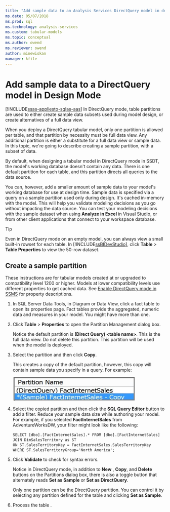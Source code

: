 ```yaml
---
title: "Add sample data to an Analysis Services DirectQuery model in design mode | Microsoft Docs"
ms.date: 05/07/2018
ms.prod: sql
ms.technology: analysis-services
ms.custom: tabular-models
ms.topic: conceptual
ms.author: owend
ms.reviewer: owend
author: minewiskan
manager: kfile
---
```

# Add sample data to a DirectQuery model in Design Mode
[!INCLUDE[ssas-appliesto-sqlas-aas](../../includes/ssas-appliesto-sqlas-aas.md)]
 In DirectQuery mode, table partitions are used to either create sample data subsets used during model design, or create alternatives of a full data view.
 
 When you deploy a DirectQuery tabular model, only one partition is allowed per table, and that partition by necessity must be full data view. Any additional partition is either a substitute for a full data view or sample data. In this topic, we're going to describe creating a sample partition, with a subset of data.
 
 By default, when designing a tabular model in DirectQuery mode in SSDT, the model's working database doesn't contain any data. There is one default partition for each table, and this partition directs all queries to the data source. 
  
You can, however, add a smaller amount of sample data to your model's working database for use at design time. Sample data is specified via a query on a sample partition used only during design. It's cached in-memory with the model. This will help you validate modeling decisions as you go without impacting the data source. You can test your modeling decisions with the sample dataset when using **Analyze in Excel** in Visual Studio, or from other client applications that connect to your workspace database.  
  
> [!TIP]  
>  Even in DirectQuery mode on an empty model, you can always view a small built-in rowset for each table. In [!INCLUDE[ssBIDevStudio](../../includes/ssbidevstudio-md.md)], click **Table** > **Table Properties** to view the 50-row dataset.  
  
## Create a sample partition
 These instructions are for tabular models created at or upgraded to compatibility level 1200 or higher. Models at lower compatibility levels use different properties to get cached data. See [Enable DirectQuery mode in SSMS](../../analysis-services/tabular-models/enable-directquery-mode-in-ssms.md) for property descriptions.  
  
1.  In SQL Server Data Tools, in Diagram or Data View, click a fact table to open its properties page. Fact tables provide the aggregated, numeric data and measures in your model. You might have more than one.  
  
2.  Click **Table** > **Properties** to open the Partition Management dialog box.  
  
    Notice the default partition is **(Direct Query) \<table name>**. This is the full data view. Do not delete this partition. This partition will be used when the model is deployed.  
  
4.  Select the partition and then click **Copy**.  

    This creates a copy of the default partition, however, this copy will contain sample data you specify in a query. For example:
  
     ![ssas_tabularproject_copypartition](../../analysis-services/tabular-models/media/ssas-tabularproject-copypartition.jpg "ssas_tabularproject_copypartition")  
  
5.  Select the copied partition and then click the **SQL Query Editor** button to add a filter. Reduce your sample data size while authoring your model. For example, if you selected **FactInternetSales** from AdventureWorksDW, your filter might look like the following:  
  
    ```  
    SELECT [dbo].[FactInternetSales].* FROM [dbo].[FactInternetSales]  
    JOIN DimSalesTerritory as ST  
    ON ST.SalesTerritoryKey = FactInternetSales.SalesTerritoryKey  
    WHERE ST.SalesTerritoryGroup='North America';  
    ```  
  
6.  Click **Validate** to check for syntax errors.  
  
     Notice in DirectQuery mode, in addition to **New** , **Copy**, and **Delete** buttons on the Partitions dialog box, there is also a toggle button that alternately reads **Set as Sample** or **Set as DirectQuery**.  
  
     Only one partition can be the DirectQuery partition. You can control it by selecting any partition defined for the table and clicking **Set as Sample**.  
  
7.  Process the table .  
  


  
  
